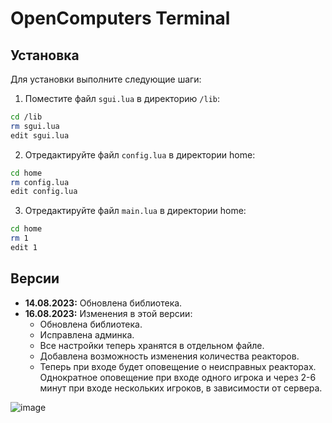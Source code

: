 # OpenComputers Terminal

## Установка
Для установки выполните следующие шаги:

1. Поместите файл `sgui.lua` в директорию `/lib`:
```bash
cd /lib
rm sgui.lua
edit sgui.lua
```
2. Отредактируйте файл `config.lua` в директории home:
  ```bash
  cd home
  rm config.lua
  edit config.lua
```
3. Отредактируйте файл `main.lua` в директории home:
  ```bash
  cd home
  rm 1
  edit 1
```

## Версии

- **14.08.2023:** Обновлена библиотека.
- **16.08.2023:** Изменения в этой версии:
  - Обновлена библиотека.
  - Исправлена админка.
  - Все настройки теперь хранятся в отдельном файле.
  - Добавлена возможность изменения количества реакторов.
  - Теперь при входе будет оповещение о неисправных реакторах. Однократное оповещение при входе одного игрока и через 2-6 минут при входе нескольких игроков, в зависимости от сервера.

![image](https://github.com/Awl-S/OpenComputers_terminal/assets/85406297/6c8c7bdd-788e-4d33-971d-cf763a4b9241)
